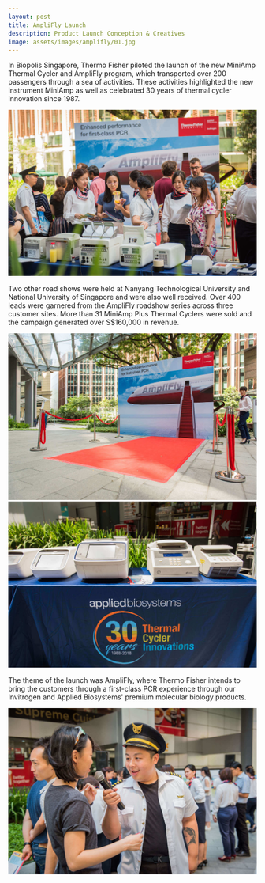 ```yaml
---
layout: post
title: AmpliFly Launch
description: Product Launch Conception & Creatives
image: assets/images/amplifly/01.jpg
---
```


<div class="row">
	<div class="6u 12u$(small)">
		<p>In Biopolis Singapore, Thermo Fisher piloted the launch of the new MiniAmp Thermal Cycler and AmpliFly program, which transported over 200 passengers through a sea of activities. These activities highlighted the new instrument MiniAmp as well as celebrated 30 years of thermal cycler innovation since 1987.</p>
		<span class="image fit"><img src="assets/images/amplifly/04.jpg" alt="" /></span>
		<p>Two other road shows were held at Nanyang Technological University and National University of Singapore and were also well received. Over 400 leads were garnered from the AmpliFly roadshow series across three customer sites. More than 31 MiniAmp Plus Thermal Cyclers were sold and the campaign generated over S$160,000 in revenue.</p>
		<span class="image fit"><img src="assets/images/amplifly/02.jpg" alt="" /></span>
	</div>
	<div class="6u$ 12u$(small)">
		<span class="image fit"><img src="assets/images/amplifly/03.jpg" alt="" /></span>
		<p>The theme of the launch was AmpliFly, where Thermo Fisher intends to bring the customers through a first-class PCR experience through our Invitrogen and Applied Biosystems' premium molecular biology products.</p>
		<span class="image fit"><img src="assets/images/amplifly/05.jpg" alt="" /></span>
	</div>
</div>
